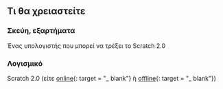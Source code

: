 ## Τι θα χρειαστείτε

### Σκεύη, εξαρτήματα

Ένας υπολογιστής που μπορεί να τρέξει το Scratch 2.0

### Λογισμικό

Scratch 2.0 (είτε [online](https://scratch.mit.edu/projects/editor/){: target = "_ blank"} ή [offline](https://scratch.mit.edu/scratch2download/){: target = "_ blank"})